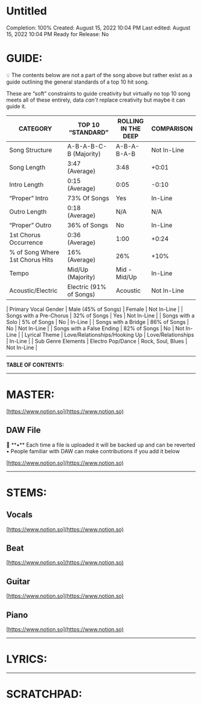 # Untitled

Completion: 100%
Created: August 15, 2022 10:04 PM
Last edited: August 15, 2022 10:04 PM
Ready for Release: No

# **GUIDE:**

<aside>
💡 The contents below are not a part of the song above but rather exist as a guide outlining the general standards of a top 10 hit song.

These are “soft” constraints to guide creativity but virtually no top 10 song meets all of these entirely, data *can’t* replace creativity but maybe it can guide it.

</aside>

| CATEGORY | TOP 10 “STANDARD” | ROLLING IN THE DEEP | COMPARISON |
| --- | --- | --- | --- |
| Song Structure | A-B-A-B-C-B (Majority) | A-B-A-B-A-B | Not In-Line |
| Song Length | 3:47 (Average) | 3:48 | +0:01 |
| Intro Length | 0:15 (Average) | 0:05 | -0:10 |
| “Proper” Intro | 73% Of Songs | Yes | In-Line |
| Outro Length | 0:18 (Average) | N/A | N/A |
| “Proper” Outro | 36% of Songs | No | In-Line |
| 1st Chorus Occurrence | 0:36 (Average) | 1:00 | +0:24 |
| % of Song Where 1st Chorus Hits | 16% (Average) | 26% | +10% |
| Tempo | Mid/Up (Majority) | Mid - Mid/Up | In-Line |
| Acoustic/Electric | Electric (91% of Songs) | Acoustic | Not In-Line |

| Primary Vocal Gender | Male (45% of Songs) | Female | Not In-Line |
| Songs with a Pre-Chorus | 32% of Songs | Yes | Not In-Line |
| Songs with a Solo | 5% of Songs | No | In-Line |
| Songs with a Bridge | 86% of Songs | No | Not In-Line |
| Songs with a False Ending | 82% of Songs | No | Not In-Line |
| Lyrical Theme | Love/Relationships/Hooking Up | Love/Relationships | In-Line |
| Sub Genre Elements | Electro Pop/Dance | Rock, Soul, Blues | Not In-Line |

---

**TABLE OF CONTENTS:**

---

# MASTER:

[https://www.notion.so](https://www.notion.so)

## **DAW File**

<aside>
💾 **•** Each time a file is uploaded it will be backed up and can be reverted
• People familiar with DAW can make contributions if you add it below

</aside>

[https://www.notion.so](https://www.notion.so)

---

# STEMS:

## Vocals

[https://www.notion.so](https://www.notion.so)

## Beat

[https://www.notion.so](https://www.notion.so)

## Guitar

[https://www.notion.so](https://www.notion.so)

## Piano

[https://www.notion.so](https://www.notion.so)

---

# LYRICS:

---

# **SCRATCHPAD:**